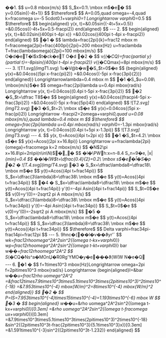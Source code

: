 ��1 .   $ $ 
 
       u = 0 . 8 \   \ m b o x { m / s } 
 
       $ $ 
 
 
 
       S_$ x = 0 . 1 \   \ m b o x   m $ �e�
 
       $ $ 
 
       y = 0 . 0 5 \ s i n { ( - 4 t + 1 ) } 
 
       $ $ 
 
       $ \ t h e r e f o r e $ 
 
       $ $ 
 
       A = 0 . 0 5 , \ q u a d   \ o m e g a = - 4 , \ q u a d   k = \ f r a c \ o m e g a   u = - 5 \ \ 
 
       5 \ c d o t 0 . 1 + \ v a r p h i _ 0 = 1 \ \ 
 
       \ L o n g r i g h t a r r o w   \ v a r p h i _ 0 = 0 . 5 
 
       $ $ 
 
       $ \ t h e r e f o r e $ 
 
       $ $ 
 
       \ b e g i n { a l i g n e d } 
 
       y ( x , \   t ) = & 0 . 0 5 \ s i n { ( - 4 t + 5 x + 0 . 5 ) } \ \ 
 
       = & 0 . 0 5 \ c o s { ( - 4 t + 5 x + 0 . 5 - \ f r a c \ p i 2 ) } 
 
       \ e n d { a l i g n e d } 
 
       $ $ 
 
       
 
 
 
 - - - 
 
 2 .   $ $ 
 
       \ b e g i n { a l i g n e d } 
 
       y ( x , \   t ) = & 0 . 0 2 \ s i n { ( 4 0 0 \ p i   t - 4 \ p i   x ) } \ \ 
 
       = & 0 . 0 2 \ c o s { ( 4 0 0 \ p i   t - 4 \ p i   x - \ f r a c \ p i 2 ) } 
 
       \ e n d { a l i g n e d } 
 
       $ $ 
 
       
 
       �1 	�
 
       $ $ 
 
       \ l a m b d a = \ f r a c { 2 \ p i } { k } = \ f r a c 1 2 \   \ m b o x   m \ \ 
 
       f = \ f r a c \ o m e g a { 2 \ p i } = \ f r a c { 4 0 0 \ p i } { 2 \ p i } = 2 0 0 \   \ m b o x { H z } \ \ 
 
       u = \ f r a c \ l a m b d a   T = \ f r a c { \ l a m b d a \ o m e g a } { 2 \ p i } = 1 0 0 \   \ m b o x { m / s } 
 
       $ $ 
 
        O�d�eT�l$ x $ t�ck�eT O�d
 
       
 
       �2 	�
 
       $ $ 
 
       v _ { (�CQ} = \ f r a c { \ p a r t i a l   y } { \ p a r t i a l   t } = - 8 \ p i \ s i n { ( 4 0 0 \ p i   t - 4 \ p i   x - \ f r a c \ p i 2 ) } \ \ 
 
       v _ { (�CQ\ m a x } = 8 \ p i \   \ m b o x { m / s } 
 
       $ $ 
 
 
 
 - - - 
 
 
 
 3 .   ! [ T _ 1 . s v g ] ( i m g \ T _ 1 . s v g ) 
 
 
 
       1u�V@b�w�S_$ t = 0 $ �e
 
       $ $ 
 
       { \ b e g i n { a l i g n e d } 
 
       y ( x ) = & 0 . 0 4 \ c o s { ( 5 \ p i   x - \ f r a c { \ p i } 2 ) } \ \ 
 
       = & 0 . 0 4 \ c o s { ( - 5 \ p i   x - \ f r a c { 3 \ p i } { 2 } ) } 
 
       \ e n d { a l i g n e d } } \ \ 
 
       \ L o n g r i g h t a r r o w \ l a m b d a = 0 . 4 \   \ m b o x   m 
 
       $ $ 
 
       �1 	�S_$ u = 0 . 0 8 \   \ m b o x { m / s } $ �e
 
       $ $ 
 
       \ o m e g a = \ f r a c { 2 \ p i } \ l a m b d a   u = 0 . 4 \ p i \   \ m b o x { r a d / s } \ \ 
 
       \ L o n g r i g h t a r r o w   y ( x , \   t ) = 0 . 0 4 \ c o s { ( 0 . 4 \ p i   t - 5 \ p i   x - \ f r a c { 3 \ p i } 2 ) } 
 
       $ $ 
 
       �2 	�S_$ t = \ d f r a c   T 8 $ �e
 
       $ $ 
 
       \ b e g i n { a l i g n e d } 
 
       y ( x ) = & 0 . 0 4 \ c o s { ( \ f r a c \ p i 4 - 5 \ p i   x - \ f r a c { 3 \ p i } 2 ) } \ \ 
 
       = & 0 . 0 4 \ c o s { ( - 5 \ p i   x - \ f r a c { 5 \ p i } 4 ) } 
 
       \ e n d { a l i g n e d } 
 
       $ $ 
 
       ! [ T _ 2 . s v g ] ( i m g \ T _ 2 . s v g ) 
 
 
 
       �3 	�S_$ t = 2 \   \ m b o x   s $ �e
 
       $ $ 
 
       y ( x ) = 0 . 0 4 \ c o s { ( 5 \ p i   x - \ f r a c { \ p i } 2 ) } \ \ 
 
       \ L o n g r i g h t a r r o w   - \ f r a c \ p i 2 = 2 \ o m e g a + \ v a r p h i _ 0 , \ q u a d   u = 0 . 0 8 \   \ m b o x { m / s } , \ q u a d   \ l a m b d a = 0 . 4 \   \ m b o x   m 
 
       $ $ 
 
       $ \ t h e r e f o r e $ 
 
       $ $ 
 
       \ o m e g a = \ f r a c { 2 \ p i } \ l a m b d a   u = 0 . 4 \ p i \   \ m b o x { r a d / s } \ \ 
 
       \ v a r p h i _ 0 = - 1 . 3 \ p i \   \ m b o x { r a d / s } \ \ 
 
       \ L o n g r i g h t a r r o w   y ( x , \   t ) = 0 . 0 4 \ c o s { ( 0 . 4 \ p i   t + 5 \ p i   x - 1 . 3 \ p i ) } 
 
       $ $ 
 
       ! [ T _ 3 . s v g ] ( i m g \ T _ 3 . s v g ) 
 
 
 
 - - - 
 
 
 
 4 .   $ $ 
 
       y ( x , \   t ) = A \ c o s { ( 4 \ p i   t + 2 \ p i   x ) } 
 
       $ $ 
 
 
 
       �1 	�S_$ t = 4 . 2 \   \ m b o x   s $ �e
 
       $ $ 
 
       y ( x ) = A \ c o s { ( 2 \ p i   x + 1 6 . 8 \ p i ) } \ \ 
 
       \ L o n g r i g h t a r r o w   u = \ f r a c \ l a m b d a { 2 \ p i } { \ o m e g a } = \ f r a c \ o m e g a   k = 2 \   \ m b o x { m / s } 
 
       $ $ 
 
 
 
       �N$ 2 \ p i   x + 1 6 . 8 \ p i = 2 n \ p i ( n \ i n \ N ) $ �㉗_�
 
       $ $ 
 
       �l�\PWh: x = n - 8 . 4 \ \ 
 
       S_n = 9 �e, \   | x | _ { \ m i n } = 0 . 4 
 
       $ $ 
 
       ��l�\(W$ t = \ d f r a c { 0 . 4 } { 2 } = 0 . 2 \   \ m b o x   s $ �e�Ǐ�S�p
 
 
 
       �2 	�
 
 
 
       ! [ T . 4 . s v g ] ( i m g / T _ 4 . s v g ) 
 
 
 
       �3 	�
 
 
 
       S_$ x = \ d f r a c \ l a m b d a 8 = \ d f r a c 1 8 \   \ m b o x   m $ �e
 
       $ $ 
 
       y ( t ) = A \ c o s { ( 4 \ p i   t + \ f r a c 1 4 \ p i ) } 
 
       $ $ 
 
       S_$ x = \ d f r a c { 3 \ l a m b d a } 8 = \ d f r a c 3 8 \   \ m b o x   m $ �e
 
       $ $ 
 
       y ( t ) = A \ c o s { ( 4 \ p i   t + \ f r a c 3 4 \ p i ) } 
 
       $ $ 
 
       �4 	�
 
       S_$ x = \ d f r a c \ l a m b d a 8 = \ d f r a c 1 8 \   \ m b o x   m $ �e
 
       $ $ 
 
       y ( t ) = A \ c o s { ( 4 \ p i   t + \ f r a c 1 4 \ p i ) } \ \ 
 
       y ' ( t ) = - 4 \ p i   A \ s i n { ( 4 \ p i   t + \ f r a c 1 4 \ p i ) } 
 
       $ $ 
 
       S_$ t = 0 $ �e
 
       $ $ 
 
       v ( 0 ) = y ' ( 0 ) = - 2 \ s q r t 2 \   \ p i   A \   \ m b o x { m / s } 
 
       $ $ 
 
       S_$ x = \ d f r a c { 3 \ l a m b d a } 8 = \ d f r a c 3 8 \   \ m b o x   m $ �e
 
       $ $ 
 
       y ( t ) = A \ c o s { ( 4 \ p i   t + \ f r a c 3 4 \ p i ) } \ \ 
 
       y ' ( t ) = - 4 \ p i   A \ s i n { ( 4 \ p i   t + \ f r a c 3 4 \ p i ) } 
 
       $ $ 
 
       S_$ t = 0 $ �e
 
       $ $ 
 
       v ( 0 ) = y ' ( 0 ) = - 2 \ s q r t 2 \   \ p i   A \   \ m b o x { m / s } 
 
       $ $ 
 
       �5 	�
 
       S_$ x = \ d f r a c \ l a m b d a 8 = \ d f r a c 1 8 \   \ m b o x   m $ �e
 
       $ $ 
 
       y ( t ) = A \ c o s { ( 4 \ p i   t + \ f r a c 1 4 \ p i ) } 
 
       $ $ 
 
       S_$ x = \ d f r a c { 3 \ l a m b d a } 8 = \ d f r a c 3 8 \   \ m b o x   m $ �e
 
       $ $ 
 
       y ( t ) = A \ c o s { ( 4 \ p i   t + \ f r a c 3 4 \ p i ) } 
 
       $ $ 
 
       $ \ t h e r e f o r e $ 
 
       $ $ 
 
       \ D e l t a   \ v a r p h i = \ f r a c 3 4 \ p i - \ f r a c 1 4 \ p i = \ f r a c 1 2 \ p i 
 
       $ $ 
 
 
 
 - - - 
 
 
 
 5 .   9hnc�{��l�v��ϑyr'`
 
       $ $ 
 
       w _ k = \ f r a c 1 2 \ r h o \ o m e g a ^ 2 A ^ 2 \ s i n ^ 2 { ( \ o m e g a   t - k x + \ v a r p h i _ 0 ) } \ \ 
 
       w _ p = \ f r a c 1 2 \ r h o \ o m e g a ^ 2 A ^ 2 \ s i n ^ 2 { ( \ o m e g a   t - k t + \ v a r p h i _ 0 ) } \ \ 
 
       \ b a r   w _ ��= \ f r a c 1 2 \ r h o \ o m e g a ^ 2 A ^ 2 
 
       $ $ 
 
       
 
 
 
       S_(�CQ�Ns^a�MOnЏ�R0R g'YMO�y�e���ϑ(W(W
N�e�Q\
 
 
 
 - - - 
 
 
 
 6 .   �1 	�
 
       $ $ 
 
       f = 1 \ t i m e s 1 0 ^ 3 \   \ m b o x { H z } \ L o n g r i g h t a r r o w   \ o m e g a = 2 \ p i   f = 2 \ p i \ t i m e s 1 0 ^ 3 \   \ m b o x { r a d / s } \ \ 
 
       \ L o n g r i g h t a r r o w 
 
       { \ b e g i n { a l i g n e d } I = & \ b a r   w _ ��u = \ f r a c 1 2 \ r h o   u \ o m e g a ^ 2 A ^ 2 \ \ 
 
       = & \ f r a c 1 2 \ t i m e s 7 . 9 \ t i m e s 1 0 ^ 3 \ t i m e s 5 . 1 \ t i m e s 1 0 ^ 3 \ t i m e s ( 2 \ p i \ t i m e s 1 0 ^ 3 ) ^ 2 \ t i m e s 1 0 ^ { - 1 8 } \ \ 
 
       = & 7 . 9 5 3 \ t i m e s 1 0 ^ { - 4 } \   \ m b o x { W / m } ^ 2 = 8 \ t i m e s 1 0 ^ { - 4 } \   \ m b o x { W / m } ^ 2 
 
       \ e n d { a l i g n e d } } 
 
       $ $ 
 
       �2 	�
 
       $ $ 
 
       P = I S = 7 . 9 5 3 \ t i m e s 1 0 ^ { - 4 } \ t i m e s 1 5 \ t i m e s 1 0 ^ { - 4 } = 1 . 1 9 3 \ t i m e s 1 0 ^ { - 6 } \   \ m b o x   W 
 
       $ $ 
 
       �3 	�
 
       $ $ 
 
       \ b e g i n { a l i g n e d } 
 
       w _ ��u = & \ r h o   u \ o m e g a ^ 2 A ^ 2 \ s i n ^ 2 { ( \ o m e g a   t - k x + \ v a r p h i _ 0 ) } \ \ [ 0 . 3 e m ] 
 
       = & \ r h o   u \ o m e g a ^ 2 A ^ 2 \ s i n ^ 2 { ( \ o m e g a   t - \ f r a c \ o m e g a   u x + \ v a r p h i _ 0 ) } \ \ [ 0 . 3 e m ] 
 
       = & 7 . 9 \ t i m e s 1 0 ^ 3 \ t i m e s 5 . 1 \ t i m e s 1 0 ^ 3 \ t i m e s ( 2 \ p i \ t i m e s 1 0 ^ 3 ) ^ 2 \ t i m e s 1 0 ^ { - 1 8 } \ \ 
 
       & \ s i n ^ 2 { ( 2 \ p i \ t i m e s 1 0 ^ 3 t - \ f r a c { 2 \ p i \ t i m e s 1 0 ^ 3 } { 5 . 1 \ t i m e s 1 0 ^ 3 } x ) } \ \ [ 0 . 3 e m ] 
 
       = & 1 . 5 9 1 \ t i m e s 1 0 ^ { - 3 } \ s i n ^ 2 { ( 2 \ p i \ t i m e s 1 0 ^ 3 t - 1 . 2 3 2 ) } 
 
       \ e n d { a l i g n e d } 
 
       $ $ 
 
 
 
 